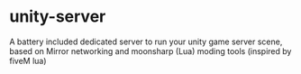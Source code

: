 # unity-server
A battery included dedicated server to run your unity game server scene, based on Mirror networking and moonsharp (Lua) moding tools (inspired by fiveM lua)
